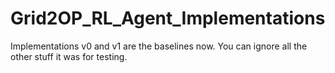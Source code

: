 # Grid2OP_RL_Agent_Implementations

Implementations v0 and v1 are the baselines now. You can ignore all the other stuff it was for testing.
